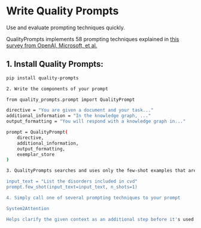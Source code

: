 # Write Quality Prompts

Use and evaluate prompting techniques quickly.

QualityPrompts implements 58 prompting techniques explained in [this survey from OpenAI, Microsoft, et al.](https://github.com/sarthakrastogi/quality-prompts/blob/main/README.MD#write-quality-prompts)

## 1. Install Quality Prompts:
```bash
pip install quality-prompts

2. Write the components of your prompt

from quality_prompts.prompt import QualityPrompt

directive = "You are given a document and your task..."
additional_information = "In the knowledge graph, ..."
output_formatting = "You will respond with a knowledge graph in..."

prompt = QualityPrompt(
    directive,
    additional_information,
    output_formatting,
    exemplar_store
)

3. QualityPrompts searches and uses only the few-shot examples that are relevant to the user's query

input_text = "List the disorders included in cvd"
prompt.few_shot(input_text=input_text, n_shots=1)

4. Simply call one of several prompting techniques to your prompt

System2Attention

Helps clarify the given context as an additional step before it's used to answer the question.

